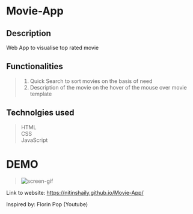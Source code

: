 # Movie-App  
## Description
Web App to visualise top rated movie

## Functionalities
> 1.  Quick Search to sort movies on the basis of need  
> 2. Description of the movie on the hover of the mouse over movie template  

## Technolgies used
> HTML  
> CSS  
> JavaScript  

# DEMO  
  
> ![screen-gif](./movie-app-demo.gif)  
 
 
 
 Link to website: https://nitinshaily.github.io/Movie-App/  
 
 Inspired by: Florin Pop (Youtube)
